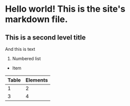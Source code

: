# Hello world! This is the site's markdown file.

## This is a second level title

And this is text

1. Numbered list

- Item

Table | Elements
---|---
1|2
3|4